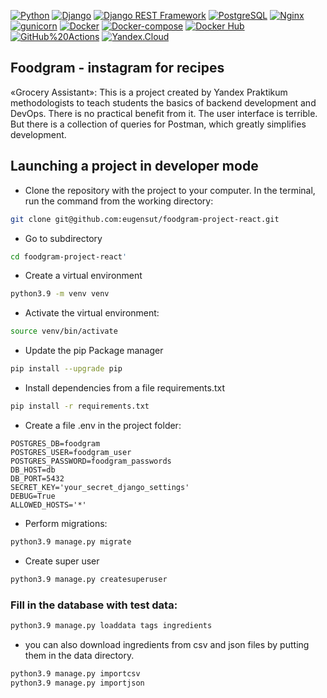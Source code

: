 [![Python](https://img.shields.io/badge/-Python-464646?style=flat&logo=Python&logoColor=56C0C0&color=034230)](https://www.python.org/)
[![Django](https://img.shields.io/badge/-Django-464646?style=flat&logo=Django&logoColor=56C0C0&color=034230)](https://www.djangoproject.com/)
[![Django REST Framework](https://img.shields.io/badge/-Django%20REST%20Framework-464646?style=flat&logo=Django%20REST%20Framework&logoColor=56C0C0&color=034230)](https://www.django-rest-framework.org/)
[![PostgreSQL](https://img.shields.io/badge/-PostgreSQL-464646?style=flat&logo=PostgreSQL&logoColor=56C0C0&color=034230)](https://www.postgresql.org/)
[![Nginx](https://img.shields.io/badge/-NGINX-464646?style=flat&logo=NGINX&logoColor=56C0C0&color=034230)](https://nginx.org/ru/)
[![gunicorn](https://img.shields.io/badge/-gunicorn-464646?style=flat&logo=gunicorn&logoColor=56C0C0&color=034230)](https://gunicorn.org/)
[![Docker](https://img.shields.io/badge/-Docker-464646?style=flat&logo=Docker&logoColor=56C0C0&color=034230)](https://www.docker.com/)
[![Docker-compose](https://img.shields.io/badge/-Docker%20compose-464646?style=flat&logo=Docker&logoColor=56C0C0&color=034230)](https://www.docker.com/)
[![Docker Hub](https://img.shields.io/badge/-Docker%20Hub-464646?style=flat&logo=Docker&logoColor=56C0C0&color=034230)](https://www.docker.com/products/docker-hub)
[![GitHub%20Actions](https://img.shields.io/badge/-GitHub%20Actions-464646?style=flat&logo=GitHub%20actions&logoColor=56C0C0&color=034230)](https://github.com/features/actions)
[![Yandex.Cloud](https://img.shields.io/badge/-Yandex.Cloud-464646?style=flat&logo=Yandex.Cloud&logoColor=56C0C0&color=034230)](https://cloud.yandex.ru/)
## Foodgram - instagram for recipes
«Grocery Assistant»: This is a project created by Yandex Praktikum methodologists to teach students the basics of backend development and DevOps. There is no practical benefit from it. The user interface is terrible. But there is a collection of queries for Postman, which greatly simplifies development.

## Launching a project in developer mode

 - Clone the repository with the project to your computer. In the terminal, run the command from the working directory:
```bash
git clone git@github.com:eugensut/foodgram-project-react.git
```

- Go to subdirectory
```bash
cd foodgram-project-react'
```
- Create a virtual environment

```bash
python3.9 -m venv venv
```
- Activate the virtual environment:
  
```bash
source venv/bin/activate
```
- Update the pip Package manager
  
```bash
pip install --upgrade pip
```  

- Install dependencies from a file requirements.txt

```bash
pip install -r requirements.txt
```
- Create a file .env in the project folder:
```.env
POSTGRES_DB=foodgram
POSTGRES_USER=foodgram_user
POSTGRES_PASSWORD=foodgram_passwords
DB_HOST=db 
DB_PORT=5432
SECRET_KEY='your_secret_django_settings'
DEBUG=True
ALLOWED_HOSTS='*'
```
- Perform migrations:
```bash
python3.9 manage.py migrate
```
- Create super user 
```bash
python3.9 manage.py createsuperuser
```
### Fill in the database with test data: 
```bash
python3.9 manage.py loaddata tags ingredients
```
- you can also download ingredients from csv and json files by putting them in the data directory.

```bash
python3.9 manage.py importcsv
python3.9 manage.py importjson
```  
